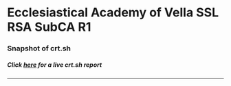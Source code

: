 # Ecclesiastical Academy of Vella SSL RSA SubCA R1
### Snapshot of crt.sh
##### Click [here](https://crt.sh/?q=58E368EE4D615B888E11C552B2CB3B469F30AC4BF48D8B379B51009C082643EC) for a live crt.sh report

---
